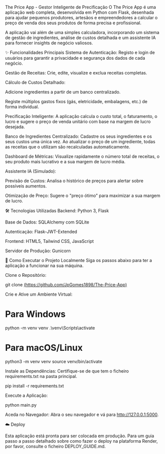 The Price App - Gestor Inteligente de Precificação
O The Price App é uma aplicação web completa, desenvolvida em Python com Flask, desenhada para ajudar pequenos produtores, artesãos e empreendedores a calcular o preço de venda dos seus produtos de forma precisa e profissional.

A aplicação vai além de uma simples calculadora, incorporando um sistema de gestão de ingredientes, análise de custos detalhada e um assistente IA para fornecer insights de negócio valiosos.

✨ Funcionalidades Principais
Sistema de Autenticação: Registo e login de usuários para garantir a privacidade e segurança dos dados de cada negócio.

Gestão de Receitas: Crie, edite, visualize e exclua receitas completas.

Cálculo de Custos Detalhado:

Adicione ingredientes a partir de um banco centralizado.

Registe múltiplos gastos fixos (gás, eletricidade, embalagens, etc.) de forma individual.

Precificação Inteligente: A aplicação calcula o custo total, o faturamento, o lucro e sugere o preço de venda unitário com base na margem de lucro desejada.

Banco de Ingredientes Centralizado: Cadastre os seus ingredientes e os seus custos uma única vez. Ao atualizar o preço de um ingrediente, todas as receitas que o utilizam são recalculadas automaticamente.

Dashboard de Métricas: Visualize rapidamente o número total de receitas, o seu produto mais lucrativo e a sua margem de lucro média.

Assistente IA (Simulado):

Previsão de Custos: Analisa o histórico de preços para alertar sobre possíveis aumentos.

Otimização de Preço: Sugere o "preço ótimo" para maximizar a sua margem de lucro.

🛠️ Tecnologias Utilizadas
Backend: Python 3, Flask

Base de Dados: SQLAlchemy com SQLite

Autenticação: Flask-JWT-Extended

Frontend: HTML5, Tailwind CSS, JavaScript

Servidor de Produção: Gunicorn

🚀 Como Executar o Projeto Localmente
Siga os passos abaixo para ter a aplicação a funcionar na sua máquina.

Clone o Repositório:

git clone [(https://github.com/JpGomes1898/The-Price-App)](https://github.com/JpGomes1898/The-Price-App)

Crie e Ative um Ambiente Virtual:

# Para Windows
python -m venv venv
.\venv\Scripts\activate

# Para macOS/Linux
python3 -m venv venv
source venv/bin/activate

Instale as Dependências:
Certifique-se de que tem o ficheiro requirements.txt na pasta principal.

pip install -r requirements.txt

Execute a Aplicação:

python main.py

Aceda no Navegador:
Abra o seu navegador e vá para http://127.0.0.1:5000.

☁️ Deploy

Esta aplicação está pronta para ser colocada em produção. Para um guia passo a passo detalhado sobre como fazer o deploy na plataforma Render, por favor, consulte o ficheiro DEPLOY_GUIDE.md.
